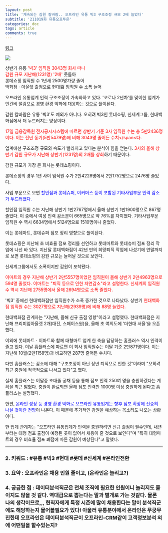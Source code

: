 ```yaml
---
layout: post
title: '계속되는 감원 칼바람.. 오프라인 유통 빅3 구조조정 규모 2배 늘었다'
subtitle: '211019화 유통오프투온'
categories: doc
tags: article
comments: true
---
```


[링크](https://www.etoday.co.kr/news/view/2069452)

<img src="/assets/img/211019Tue_retail.png">

상반기 유통 <span style="color:red">'빅3' 임직원 3043명 회사 떠나   
감원 규모 지난해(1231명) '2배'</span> 웃돌아   
롯데쇼핑 임직원 수 1년새 2500명가량 줄어   
백화점ㆍ아울렛 출점으로 현대百 임직원 수 소폭 늘어   

오프라인 유통업계 인력 구조조정이 가속화하고 있다. '코로나 2년차'를 맞이한 업계가 인건비 절감으로 경영 환경 악화에 대응하는 것으로 풀이된다.   

감원 칼바람은 유통 '빅3'도 예외가 아니다. 오히려 빅3인 롯데쇼핑, 신세계그룹, 현대백화점에서 더 두드러지는 양상이다.   

<span style="color:red">17일 금융감독원 전자공시시스템에 따르면 상반기 기준 3사 임직원 수는 총 5만2436명이다. 이는 전년 동기(5만5479명)에 비해 3043명 줄어든 수치</span<다.   

업계에선 구조조정 규모와 속도가 빨라지고 있다는 분석이 힘을 얻는다. <span style="color:red">3사의 올해 상반기 감원 규모가 지난해 상반기(1231명)의 2배를 상회</span>하기 때문이다.   

감원 규모가 가장 큰 회사는 롯데쇼핑이다.   

롯데쇼핑의 경우 1년 사이 임직원 수가 2만4228명에서 2만1752명으로 2476명 줄었다.   

사업 부문으로 보면 <span style="color:blue">할인점과 롯데슈퍼, 이커머스 등이 포함된 기타사업부문 인력 감소가 두드러졌다.</span>   

할인점 임직원 수는 지난해 상반기 1만2767명에서 올해 상반기 1만1900명으로 867명 줄었다. 이 중에서 여성 인력 감소분이 665명으로 약 76%를 차지했다. 기타사업부문 임직원 수 역시 6634명에서 5124명으로 1510명이나 줄었다.   

이는 롯데마트, 롯데슈퍼 점포 정리 영향으로 풀이된다.   

롯데쇼핑은 지난해 초 비효율 점포 정리를 선언하고 롯데마트와 롯데슈퍼 점포 정리 작업에 나선 바 있다. 지난달 롯데백화점이 42년 만의 희망퇴직 작업에 나섰기에 연말까지로 보면 롯데쇼핑의 감원 규모는 늘어날 것으로 보인다.   

신세계그룹에서도 소폭이지만 감원이 포착됐다.   

<span style="color:red">이마트의 경우 지난해 상반기 2만5557명이었던 임직원이 올해 상반기 2만4963명으로 594명 줄었다. 이마트는 "퇴직 등으로 인한 자연감소"라고 설명한다. 신세계의 임직원 수 역시 지난해 2755명에서 올해 2694명으로 소폭 줄었다.</span>   

'빅3' 중에선 현대백화점만 임직원수가 소폭 증가한 것으로 나타났다. 상반기 <span style="color:red">현대백화점 임직원 수는 3027명으로 지난해(2939명)에 비해 88명 늘었다.</span>   

현대백화점 관계자는 "지난해, 올해 신규 출점 영향"이라고 설명했다. 현대백화점은 지난해 프리미엄아울렛 2개(대전, 스페이스원)을, 올해 초 여의도에 '더현대 서울'을 오픈했다.   

이외에 롯데마트ㆍ이마트와 함께 대형마트 업계 한 축을 담당하는 홈플러스 역시 인력이 줄고 있다. 이날 홈플러스에 따르면 이 회사 임직원수는 이달 기준 2만871명이다. 이는 지난해 10월(2만1158명)과 비교하면 287명 줄어든 수치다.   

다만 홈플러스는 감소에 대해 "구조조정이 아닌 정년 퇴직으로 인한 것"이라며 "오히려 최근 충원에 적극적으로 나서고 있다"고 했다.   

실제 홈플러스는 이달중 초대졸 공채 등을 통해 점포 인력 250여 명을 충원하겠다는 계획을 최근 밝혔다. 충원이 완료되면 올해 점포 인력만 1000명 이상 충원하게 된다고 홈플러스는 설명했다.   

한편, <span style="color:blue">온라인 성장 등 경영 환경 악화로 오프라인 유통업계는 향후 점포 확장에 신중히 나설 것이란 전망</span>이 나온다. 이 때문에 추가적인 감원을 예상하는 목소리도 나오는 상황이다.   

한 업계 관계자는 "오프라인 유통업계가 인력을 충원하려면 신규 출점이 필수인데, 내년부터는 대형 점포 출점이 예정된 곳이 없어서 채용이 줄 것으로 보인다"며 "특히 대형마트의 경우 비효율 점포 폐점에 따른 감원이 예상된다"고 말했다.   

* * *

### 2. 키워드 : \#유통 \#빅3 \#현대 \#롯데 \#신세계 \#온라인전환
### 3. 요약 : 오프라인은 채용 인원 줄이고, (온라인은 늘리고?)
### 4. 궁금한 점 : 데이터분석직군은 전체 조직에 필요한 인원이니 늘리지도 줄이지도 않을 것 같다. 역대급으로 뽑는다는 말과 별개로 가는 것같다. 물론 나의 생각이므로,,, 현직자에게 특정 시즌에 많이 채용한다는 말이 분석직군에도 해당하는지 물어볼필요가 있다! 아울러 유통분야에서 온라인은 무궁무진한데 오프라인은 데이터분석직군이 오프라인-CRM같이 고객정보분석 외에 어떤일을 할수있는지?
